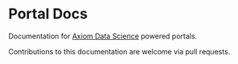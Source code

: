 # Portal Docs

Documentation for [Axiom Data Science](https://www.axiomdatascience.com) powered portals.

Contributions to this documentation are welcome via pull requests.
